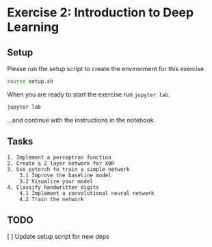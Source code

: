 # Exercise 2: Introduction to Deep Learning

## Setup

Please run the setup script to create the environment for this exercise.

```bash
source setup.sh
```

When you are ready to start the exercise run `jupyter lab`.
```bash
jupyter lab
```

...and continue with the instructions in the notebook.

## Tasks
    1. Implement a perceptron function
    2. Create a 2 layer network for XOR
    3. Use pytorch to train a simple network
        3.1 Improve the baseline model
        3.2 Visualize your model
    4. Classify handwritten digits
        4.1 Implement a convolutional neural network
        4.2 Train the network

## TODO
[ ] Update setup script for new deps